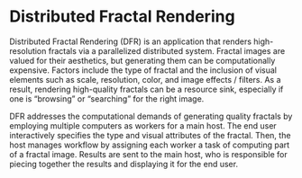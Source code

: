 # Distributed Fractal Rendering

Distributed Fractal Rendering (DFR) is an application that renders
high-resolution fractals via a parallelized distributed system. Fractal images
are valued for their aesthetics, but generating them can be computationally
expensive. Factors include the type of fractal and the inclusion of 
visual elements such as scale, resolution, color, and image effects / filters.
As a result, rendering high-quality fractals can be a resource sink,
especially if one is “browsing” or “searching” for the right image.

DFR addresses the computational demands of generating quality fractals by
employing multiple computers as workers for a main host.
The end user interactively specifies the type and visual attributes of the
fractal. Then, the host manages workflow by assigning each worker a task of
computing part of a fractal image. Results are sent to the main host,
who is responsible for piecing together the results and displaying
it for the end user.

